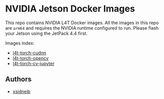 # NVIDIA Jetson Docker Images

This repo contains NVIDIA L4T Docker images. All the images in this repo are `arm64` and requires
the NVIDIA runtime configured to run. Please flash your Jetson using the JetPack 4.4 first. 


Images index:

+ [l4t-torch-cudnn](./l4t-torch-cudnn)
+ [l4t-torch-opencv](./l4t-torch-opencv)
+ [l4t-torch-cv-jupyter](./l4t-torch-cv-jupyter)


## Authors

+ [xsidneib](https://github.com/xsidneib)
